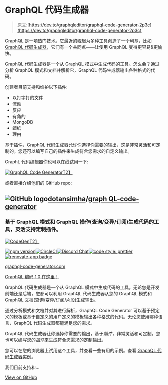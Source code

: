 # GraphQL 代码生成器

> 原文:[https://dev.to/graphqleditor/graphql-code-generator-2p3c](https://dev.to/graphqleditor/graphql-code-generator-2p3c)

GraphQL 是一项热门技术。它最近的崛起为多种工具创造了一个利基，比如 [GraphQL 代码生成器](https://graphql-code-generator.com/)，它们有一个共同点——让使用 GraphQL 变得更容易&更愉快。

GraphQL 代码生成器是一个从 GraphQL 模式中生成代码的工具。怎么会？通过分析 GraphQL 模式和文档并解析它，GraphQL 代码生成器输出各种格式的代码。

创建者目前支持和维护以下插件:

*   以打字打的文件
*   流动
*   反应
*   有角的
*   MongoDB
*   蜡纸
*   理由

基于插件，GraphQL 代码生成器允许你选择你需要的输出，这是非常灵活和可定制的。您还可以编写自己的插件来生成符合您需求的自定义输出。

GraphL 代码编辑器你也可以在线试用一下:

[![GraphQL Code Generator](../Images/b232b0edbb49a08cc45b5376c8e06b2d.png)T2】](https://graphql-code-generator.com/#live-demo)

或者直接介绍他们的 GitHub repo:

## ![GitHub logo](../Images/a73f630113876d78cff79f59c2125b24.png)[dotansimha](https://github.com/dotansimha)/[graph QL-code-generator](https://github.com/dotansimha/graphql-code-generator)

### 基于 GraphQL 模式和 GraphQL 操作(查询/变异/订阅)生成代码的工具，灵活支持定制插件。

<article class="markdown-body entry-content container-lg" itemprop="text">

[![CodeGen](../Images/5faed2d2cff5809d8642caad2cddefa5.png)T2】](https://graphql-code-generator.com)

[![npm version](../Images/3de75ef20c4b02f53f1bf0be2b6c13f0.png)](https://badge.fury.io/js/%40graphql-codegen%2Fcli)[![CircleCI](../Images/4c92b7e56a2f4e4bfbca2053ca583e72.png)](https://circleci.com/gh/dotansimha/graphql-code-generator/tree/master)[![Discord Chat](../Images/4d4c7bece0f349e17ee1084df3a9094d.png)](https://discord.gg/xud7bH9)[![code style: prettier](../Images/d9e4d54c4df36b5be49b1a1209acdffa.png)](https://github.com/prettier/prettier)[![renovate-app badge](../Images/fb9565e3f2642c35fa315049c444dadc.png)](https://renovateapp.com/)

[graphql-code-generator.com](https://graphql-code-generator.com)

[GraphQL 编码 1.0 在这里！](https://graphql-code-generator.com/docs/migration/from-0-18)

GraphQL 代码生成器是一个从 GraphQL 模式中生成代码的工具。无论您是开发前端还是后端，您都可以利用 GraphQL 代码生成器从您的 GraphQL 模式和 GraphQL 文档(查询/变异/订阅/片段)生成输出。

通过分析模式和文档并对其进行解析，GraphQL Code Generator 可以基于预定义的模板或基于自定义的用户定义的模板输出各种格式的代码。无论您使用哪种语言，GraphQL 代码生成器都能满足您的需求。

GraphQL 代码生成器让你选择你需要的输出，基于*插件*，非常灵活和可定制。您也可以编写您的*插件*来生成符合您需求的定制输出。

您可以在您的浏览器上试用这个工具，并查看一些有用的示例。查看 [GraphQL 代码生成器实例](https://graphql-code-generator.com/#live-demo)。

我们目前支持和…

</article>

[View on GitHub](https://github.com/dotansimha/graphql-code-generator)